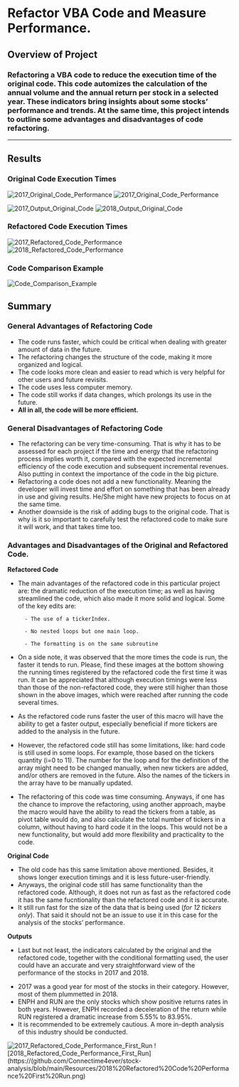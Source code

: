 # Refactor VBA Code and Measure Performance.
## Overview of Project
### Refactoring a VBA code to reduce the execution time of the original code. This code automizes the calculation of the annual volume and the annual return per stock in a selected year. These indicators bring insights about some stocks’ performance and trends. At the same time, this project intends to outline some advantages and disadvantages of code refactoring. 
---
## Results
### Original Code Execution Times 

![2017_Original_Code_Performance](https://github.com/Connectime4ever/stock-analysis/blob/main/Resources/2017%20Original%20Code%20Performance.png)
![2017_Original_Code_Performance](https://github.com/Connectime4ever/stock-analysis/blob/main/Resources/2018%20Original%20Code%20Performance.png)

![2017_Output_Original_Code](https://github.com/Connectime4ever/stock-analysis/blob/main/Resources/2017%20Output%20Original%20Code.png)
![2018_Output_Original_Code](https://github.com/Connectime4ever/stock-analysis/blob/main/Resources/2018%20Output%20Original%20code.png)

### Refactored Code Execution Times

![2017_Refactored_Code_Performance](https://github.com/Connectime4ever/stock-analysis/blob/main/Resources/2017%20Refactored%20Code%20Performance.png)
![2018_Refactored_Code_Performance](https://github.com/Connectime4ever/stock-analysis/blob/main/Resources/2018%20Refactored%20Code%20%20%20%20%20%20%20%20%20%20%20%20%20%20%20%20Performance.png)

### Code Comparison Example

![Code_Comparison_Example](https://github.com/Connectime4ever/stock-analysis/blob/main/Resources/Code%20Comparison%20Example.png)

## Summary
### General Advantages of Refactoring Code
- The code runs faster, which could be critical when dealing with greater amount of data in the future.
- The refactoring changes the structure of the code, making it more organized and logical.
- The code looks more clean and easier to read which is very helpful for other users and future revisits. 
- The code uses less computer memory.
- The code still works if data changes, which prolongs its use in the future.
- **All in all, the code will be more efficient.**
      
### General Disadvantages of Refactoring Code
- The refactoring can be very time-consuming.  That is why it has to be assessed for each project if the time and energy that the refactoring process implies worth it, compared with the expected incremental efficiency of the code execution and subsequent incremental revenues. Also putting in context the importance of the code in the big picture. 
- Refactoring a code does not add a new functionality. Meaning the developer will invest time and effort on something that has been already in use and giving results. He/She might have new projects to focus on at the same time. 
- Another downside is the risk of adding bugs to the original code. That is why is it so important to carefully test the refactored code to make sure it will work, and that takes time too. 

### Advantages and Disadvantages of the Original and Refactored Code. 

**Refactored Code**
- The main advantages of the refactored code in this particular project are: the dramatic reduction of the execution time; as well as having streamlined the code, which also made it more solid and logical. Some of the key edits are:  

        - The use of a tickerIndex.

        - No nested loops but one main loop.

        - The formatting is on the same subroutine


- On a side note, it was observed that the more times the code is run, the faster it tends to run. Please, find these images at the bottom showing the running times registered by the refactored code the first time it was run. It can be appreciated that although execution timings were less than those of the non-refactored code, they were still higher than those shown in the above images, which were reached after running the code several times. 
- As the refactored code runs faster the user of this macro will have the ability to get a faster output, especially beneficial if more tickers are added to the analysis in the future.  
- However, the refactored code still has some limitations, like: hard code is still used in some loops. For example, those based on the tickers quantity (i=0 to 11). The number for the loop and for the definition of the array might need to be changed manually, when new tickers are added, and/or others are removed in the future. Also the names of the tickers in the array have to be manually updated. 
- The refactoring of this code was time consuming. Anyways, if one has the chance to improve the refactoring,  using another approach, maybe the macro would have the ability to read the tickers from a table, as pivot table would do, and also calculate the total number of tickers in a column, without having to hard code it in the loops.  This would not be a new functionality, but would add more flexibility and practicality to the code. 

**Original Code**
- The old code has this same limitation above mentioned. Besides, it shows longer execution timings and it is less future-user-friendly.  
- Anyways, the original code still has same functionality than the refactored code. Although, it does not run as fast as the refactored code it has the same fucntionality than the refactored code and it is accurate.
- It still run fast for the size of the data that is being used (*for 12 tickers only*). That said it should not be an issue to use it in this case for the analysis of the stocks’ performance. 

**Outputs** 
- Last but not least, the indicators calculated by the original and the refactored code, together with the conditional formatting used, the user could have an accurate and very straightforward view of the performance of the stocks in 2017 and 2018. 

* 2017 was a good year for most of the stocks in their category. However, most of them plummetted in 2018.
* ENPH and RUN are the only stocks which show positive returns rates in both years. However, ENPH recorded a deceleration of the return while RUN registered a dramatic increase from 5.55% to 83.95%.
* It is recommended to be extremely cautious. A more in-depth analysis of this industry should be conducted.

![2017_Refactored_Code_Performance_First_Run](https://github.com/Connectime4ever/stock-analysis/blob/main/Resources/2017%20Refactored%20Code%20Performance%20First%20Run.png)
![2018_Refactored_Code_Performance_First_Run](https://(github.com/Connectime4ever/stock-analysis/blob/main/Resources/2018%20Refactored%20Code%20Performance%20First%20Run.png)